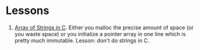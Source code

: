 # Lessons

1. [Array of Strings in C](https://stackoverflow.com/questions/1088622/how-do-i-create-an-array-of-strings-in-c). Either you malloc the precise amount of space (or you waste space) or you initialize a pointer array in one line which is pretty much immutable. Lesson: don't do strings in C.
